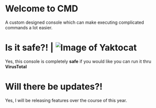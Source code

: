 # Welcome to CMD
A custom designed console which can make executing complicated commands a lot easier.

# Is it safe?! | ![Image of Yaktocat](https://www.flaticon.com/svg/vstatic/svg/1161/1161388.svg?token=exp=1611451064~hmac=d485b7ea859438d1e5b114b090e8f5ed)
Yes, this console is completely __safe__ if you would like you can run it thru **VirusTotal**

# Will there be updates?!
Yes, I will be releasing features over the course of this year.
